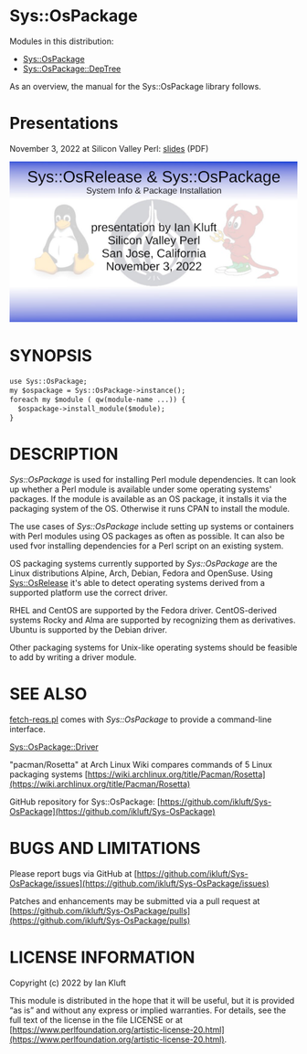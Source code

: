 # Sys::OsPackage
Modules in this distribution:
* [Sys::OsPackage](main)
* [Sys::OsPackage::DepTree](deptree)

As an overview, the manual for the Sys::OsPackage library follows.

# Presentations

November 3, 2022 at Silicon Valley Perl: [slides](doc/pres-2022-11-sys-ospackage.pdf) (PDF)

<a href="doc/pres-2022-11-sys-ospackage.pdf"><img src="doc/slide1-screenshot-scaled.png"/></a>

# SYNOPSIS

    use Sys::OsPackage;
    my $ospackage = Sys::OsPackage->instance();
    foreach my $module ( qw(module-name ...)) {
      $ospackage->install_module($module);
    }

# DESCRIPTION

_Sys::OsPackage_ is used for installing Perl module dependencies.
It can look up whether a Perl module is available under some operating systems' packages.
If the module is available as an OS package, it installs it via the packaging system of the OS.
Otherwise it runs CPAN to install the module.

The use cases of _Sys::OsPackage_ include setting up systems or containers with Perl modules using OS packages
as often as possible. It can also be used fvor installing dependencies for a Perl script on an existing system.

OS packaging systems currently supported by _Sys::OsPackage_ are the Linux distributions Alpine, Arch, Debian,
Fedora and OpenSuse.
Using [Sys::OsRelease](https://metacpan.org/pod/Sys%3A%3AOsRelease) it's able to detect operating systems derived from a supported platform use the correct driver.

RHEL and CentOS are supported by the Fedora driver.
CentOS-derived systems Rocky and Alma are supported by recognizing them as derivatives.
Ubuntu is supported by the Debian driver.

Other packaging systems for Unix-like operating systems should be feasible to add by writing a driver module.

# SEE ALSO

[fetch-reqs.pl](https://metacpan.org/pod/fetch-reqs.pl) comes with _Sys::OsPackage_ to provide a command-line interface.

[Sys::OsPackage::Driver](https://metacpan.org/pod/Sys%3A%3AOsPackage%3A%3ADriver)

"pacman/Rosetta" at Arch Linux Wiki compares commands of 5 Linux packaging systems [https://wiki.archlinux.org/title/Pacman/Rosetta](https://wiki.archlinux.org/title/Pacman/Rosetta)

GitHub repository for Sys::OsPackage: [https://github.com/ikluft/Sys-OsPackage](https://github.com/ikluft/Sys-OsPackage)

# BUGS AND LIMITATIONS

Please report bugs via GitHub at [https://github.com/ikluft/Sys-OsPackage/issues](https://github.com/ikluft/Sys-OsPackage/issues)

Patches and enhancements may be submitted via a pull request at [https://github.com/ikluft/Sys-OsPackage/pulls](https://github.com/ikluft/Sys-OsPackage/pulls)

# LICENSE INFORMATION

Copyright (c) 2022 by Ian Kluft

This module is distributed in the hope that it will be useful, but it is provided “as is” and without any express or implied warranties. For details, see the full text of the license in the file LICENSE or at [https://www.perlfoundation.org/artistic-license-20.html](https://www.perlfoundation.org/artistic-license-20.html).
